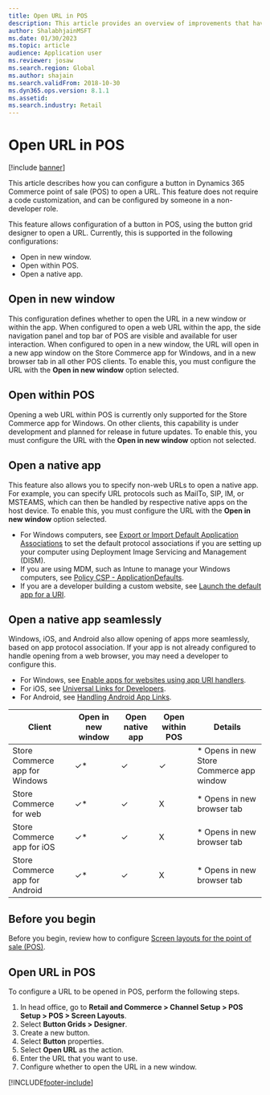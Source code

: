 ```yaml
---
title: Open URL in POS
description: This article provides an overview of improvements that have been made to product and customer search functionality in  Dynamics 365 Commerce.
author: ShalabhjainMSFT
ms.date: 01/30/2023
ms.topic: article
audience: Application user
ms.reviewer: josaw
ms.search.region: Global
ms.author: shajain
ms.search.validFrom: 2018-10-30
ms.dyn365.ops.version: 8.1.1
ms.assetid: 
ms.search.industry: Retail
---
```


# Open URL in POS

[!include [banner](includes/banner.md)]

This article describes how you can configure a button in Dynamics 365 Commerce point of sale (POS) to open a URL. This feature does not require a code customization, and can be configured by someone in a non-developer role. 

This feature allows configuration of a button in POS, using the button grid designer to open a URL. Currently, this is supported in the following configurations:

- Open in new window.
- Open within POS.
- Open a native app.

## Open in new window

This configuration defines whether to open the URL in a new window or within the app. When configured to open a web URL within the app, the side navigation panel and top bar of POS are visible and available for user interaction. When configured to open in a new window, the URL will open in a new app window on the Store Commerce app for Windows, and in a new browser tab in all other POS clients. To enable this, you must configure the URL with the **Open in new window** option selected.

## Open within POS

Opening a web URL within POS is currently only supported for the Store Commerce app for Windows. On other clients, this capability is under development and planned for release in future updates. To enable this, you must configure the URL with the **Open in new window** option not selected.

## Open a native app

This feature also allows you to specify non-web URLs to open a native app. For example, you can specify URL protocols such as MailTo, SIP, IM, or MSTEAMS, which can then be handled by respective native apps on the host device. To enable this, you must configure the URL with the **Open in new window** option selected.

- For Windows computers, see [Export or Import Default Application Associations](/windows-hardware/manufacture/desktop/export-or-import-default-application-associations) to set the default protocol associations if you are setting up your computer using Deployment Image Servicing and Management (DISM).
- If you are using MDM, such as Intune to manage your Windows computers, see [Policy CSP - ApplicationDefaults](/windows/client-management/mdm/policy-csp-applicationdefaults).
- If you are a developer building a custom website, see [Launch the default app for a URI](/windows/uwp/launch-resume/launch-default-app).

## Open a native app seamlessly

Windows, iOS, and Android also allow opening of apps more seamlessly, based on app protocol association. If your app is not already configured to handle opening from a web browser, you may need a developer to configure this.

- For Windows, see [Enable apps for websites using app URI handlers](/windows/uwp/launch-resume/web-to-app-linking).
- For iOS, see [Universal Links for Developers](https://developer.apple.com/ios/universal-links/).
- For Android, see [Handling Android App Links](https://developer.android.com/training/app-links/).

| Client                | Open in new window | Open native app | Open within POS | Details                           |
|-----------------------|--------------------|-----------------|-----------------|-----------------------------------|
| Store Commerce app for Windows | ✓\*                | ✓               | ✓              | \* Opens in new Store Commerce app window |
| Store Commerce for web             | ✓\*                | ✓               | X              | \* Opens in new browser tab        |
| Store Commerce app for iOS     | ✓\*                | ✓               | X              | \* Opens in new browser tab        |
| Store Commerce app for Android | ✓\*                | ✓               | X              | \* Opens in new browser tab        |

## Before you begin

Before you begin, review how to configure [Screen layouts for the point of sale (POS)](pos-screen-layouts.md).

## Open URL in POS

To configure a URL to be opened in POS, perform the following steps.

1. In head office, go to **Retail and Commerce \> Channel Setup \> POS Setup \> POS \> Screen Layouts**.
2. Select **Button Grids \> Designer**.
3. Create a new button.
4. Select **Button** properties.
5. Select **Open URL** as the action.
6. Enter the URL that you want to use.
7. Configure whether to open the URL in a new window.


[!INCLUDE[footer-include](../includes/footer-banner.md)]
